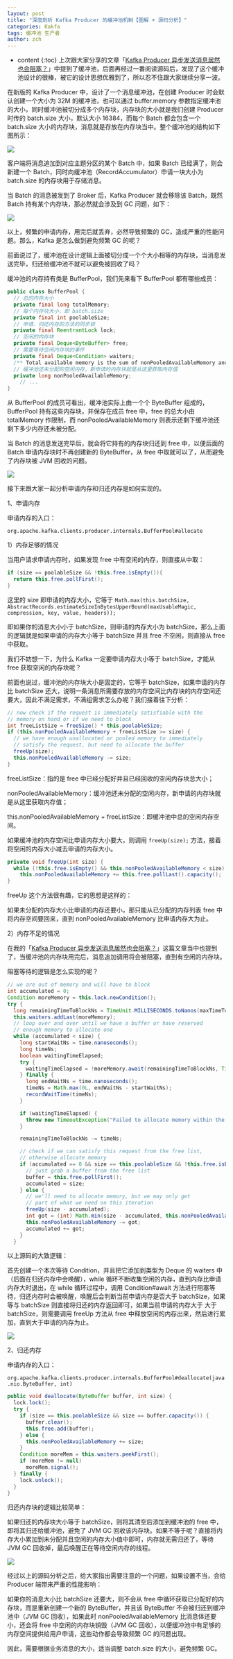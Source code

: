 ```yaml
---
layout: post
title: "深度剖析 Kafka Producer 的缓冲池机制【图解 + 源码分析】"
categories: Kakfa
tags: 缓冲池 生产者
author: zch
---
```


* content
{:toc}
上次跟大家分享的文章「[Kafka Producer 异步发送消息居然也会阻塞？](https://mp.weixin.qq.com/s/wbTIW3MkCxaCb8ToFe5wiA)」中提到了缓冲池，后面再经过一番阅读源码后，发现了这个缓冲池设计的很棒，被它的设计思想优雅到了，所以忍不住跟大家继续分享一波。













在新版的 Kafka Producer 中，设计了一个消息缓冲池，在创建 Producer 时会默认创建一个大小为 32M 的缓冲池，也可以通过 buffer.memory 参数指定缓冲池的大小，同时缓冲池被切分成多个内存块，内存块的大小就是我们创建 Producer 时传的 batch.size 大小，默认大小 16384，而每个 Batch 都会包含一个 batch.size 大小的内存块，消息就是存放在内存块当中。整个缓冲池的结构如下图所示：

![](https://gitee.com/objcoding/md-picture/raw/master/img/20200913211915.png)

客户端将消息追加到对应主题分区的某个 Batch 中，如果 Batch 已经满了，则会新建一个 Batch，同时向缓冲池（RecordAccumulator）申请一块大小为 batch.size 的内存块用于存储消息。

当 Batch 的消息被发到了 Broker 后，Kafka Producer 就会移除该 Batch，既然 Batch 持有某个内存块，那必然就会涉及到 GC 问题，如下：

![](https://gitee.com/objcoding/md-picture/raw/master/img/20200913191436.png)

以上，频繁的申请内存，用完后就丢弃，必然导致频繁的 GC，造成严重的性能问题。那么，Kafka 是怎么做到避免频繁 GC 的呢？

前面说过了，缓冲池在设计逻辑上面被切分成一个个大小相等的内存块，当消息发送完毕，归还给缓冲池不就可以避免被回收了吗？

缓冲池的内存持有类是 BufferPool，我们先来看下 BufferPool 都有哪些成员：

```java
public class BufferPool {
  // 总的内存大小
  private final long totalMemory;
  // 每个内存块大小，即 batch.size
  private final int poolableSize;
  // 申请、归还内存的方法的同步锁
  private final ReentrantLock lock;
  // 空闲的内存块
  private final Deque<ByteBuffer> free;
  // 需要等待空闲内存块的事件
  private final Deque<Condition> waiters;
  /** Total available memory is the sum of nonPooledAvailableMemory and the number of byte buffers in free * poolableSize.  */
  // 缓冲池还未分配的空闲内存，新申请的内存块就是从这里获取内存值
  private long nonPooledAvailableMemory;
	// ...
}
```

从 BufferPool 的成员可看出，缓冲池实际上由一个个 ByteBuffer 组成的，BufferPool 持有这些内存块，并保存在成员 free 中，free 的总大小由 totalMemory 作限制，而 nonPooledAvailableMemory 则表示还剩下缓冲池还剩下多少内存还未被分配。

当 Batch 的消息发送完毕后，就会将它持有的内存块归还到 free 中，以便后面的 Batch 申请内存块时不再创建新的 ByteBuffer，从 free 中取就可以了，从而避免了内存块被 JVM 回收的问题。

![](https://gitee.com/objcoding/md-picture/raw/master/img/20200913212301.png)



接下来跟大家一起分析申请内存和归还内存是如何实现的。

1、申请内存

申请内存的入口：

`org.apache.kafka.clients.producer.internals.BufferPool#allocate`

1）内存足够的情况

当用户请求申请内存时，如果发现 free 中有空闲的内存，则直接从中取：

```java
if (size == poolableSize && !this.free.isEmpty()){
  return this.free.pollFirst(); 
}
```

这里的 size 即申请的内存大小，它等于 `Math.max(this.batchSize, AbstractRecords.estimateSizeInBytesUpperBound(maxUsableMagic, compression, key, value, headers));`

即如果你的消息大小小于 batchSize，则申请的内存大小为 batchSize，那么上面的逻辑就是如果申请的内存大小等于 batchSize 并且 free 不空闲，则直接从 free 中获取。

我们不妨想一下，为什么 Kafka 一定要申请内存大小等于 batchSize，才能从 free 获取空闲的内存块呢？

前面也说过，缓冲池的内存块大小是固定的，它等于 batchSize，如果申请的内存比 batchSize 还大，说明一条消息所需要存放的内存空间比内存块的内存空间还要大，因此不满足需求，不满组需求怎么办呢？我们接着往下分析：

```java
// now check if the request is immediately satisfiable with the
// memory on hand or if we need to block
int freeListSize = freeSize() * this.poolableSize;
if (this.nonPooledAvailableMemory + freeListSize >= size) {
  // we have enough unallocated or pooled memory to immediately
  // satisfy the request, but need to allocate the buffer
  freeUp(size);
  this.nonPooledAvailableMemory -= size;
}
```

freeListSize：指的是 free 中已经分配好并且已经回收的空闲内存块总大小；

nonPooledAvailableMemory：缓冲池还未分配的空闲内存，新申请的内存块就是从这里获取内存值；

this.nonPooledAvailableMemory + freeListSize：即缓冲池中总的空闲内存空间。

如果缓冲池的内存空间比申请内存大小要大，则调用  `freeUp(size);` 方法，接着将空闲的内存大小减去申请的内存大小。

```java
private void freeUp(int size) {
  while (!this.free.isEmpty() && this.nonPooledAvailableMemory < size)
    this.nonPooledAvailableMemory += this.free.pollLast().capacity();
}
```

freeUp 这个方法很有趣，它的思想是这样的：

如果未分配的内存大小比申请的内存还要小，那只能从已分配的内存列表 free 中将内存空间要回来，直到 nonPooledAvailableMemory 比申请内存大为止。

2）内存不足的情况

在我的「[Kafka Producer 异步发送消息居然也会阻塞？](https://mp.weixin.qq.com/s/wbTIW3MkCxaCb8ToFe5wiA)」这篇文章当中也提到了，当缓冲池的内存块用完后，消息追加调用将会被阻塞，直到有空闲的内存块。

阻塞等待的逻辑是怎么实现的呢？

```java
// we are out of memory and will have to block
int accumulated = 0;
Condition moreMemory = this.lock.newCondition();
try {
  long remainingTimeToBlockNs = TimeUnit.MILLISECONDS.toNanos(maxTimeToBlockMs);
  this.waiters.addLast(moreMemory);
  // loop over and over until we have a buffer or have reserved
  // enough memory to allocate one
  while (accumulated < size) {
    long startWaitNs = time.nanoseconds();
    long timeNs;
    boolean waitingTimeElapsed;
    try {
      waitingTimeElapsed = !moreMemory.await(remainingTimeToBlockNs, TimeUnit.NANOSECONDS);
    } finally {
      long endWaitNs = time.nanoseconds();
      timeNs = Math.max(0L, endWaitNs - startWaitNs);
      recordWaitTime(timeNs);
    }

    if (waitingTimeElapsed) {
      throw new TimeoutException("Failed to allocate memory within the configured max blocking time " + maxTimeToBlockMs + " ms.");
    }

    remainingTimeToBlockNs -= timeNs;

    // check if we can satisfy this request from the free list,
    // otherwise allocate memory
    if (accumulated == 0 && size == this.poolableSize && !this.free.isEmpty()) {
      // just grab a buffer from the free list
      buffer = this.free.pollFirst();
      accumulated = size;
    } else {
      // we'll need to allocate memory, but we may only get
      // part of what we need on this iteration
      freeUp(size - accumulated);
      int got = (int) Math.min(size - accumulated, this.nonPooledAvailableMemory);
      this.nonPooledAvailableMemory -= got;
      accumulated += got;
    }
  }
```

以上源码的大致逻辑：

首先创建一个本次等待 Condition，并且把它添加到类型为 Deque 的 waiters 中（后面在归还内存中会唤醒），while 循环不断收集空闲的内存，直到内存比申请内存大时退出，在 while 循环过程中，调用 Condition#await 方法进行阻塞等待，归还内存时会被唤醒，唤醒后会判断当前申请内存是否大于 batchSize，如果等与 batchSize 则直接将归还的内存返回即可，如果当前申请的内存大于 大于 batchSize，则需要调用 freeUp 方法从 free 中释放空闲的内存出来，然后进行累加，直到大于申请的内存为止。

![](https://gitee.com/objcoding/md-picture/raw/master/img/20200913220918.png)



2、归还内存

申请内存的入口：

`org.apache.kafka.clients.producer.internals.BufferPool#deallocate(java.nio.ByteBuffer, int)`

```java
public void deallocate(ByteBuffer buffer, int size) {
  lock.lock();
  try {
    if (size == this.poolableSize && size == buffer.capacity()) {
      buffer.clear();
      this.free.add(buffer);
    } else {
      this.nonPooledAvailableMemory += size;
    }
    Condition moreMem = this.waiters.peekFirst();
    if (moreMem != null)
      moreMem.signal();
  } finally {
    lock.unlock();
  }
}
```

归还内存块的逻辑比较简单：

如果归还的内存块大小等于 batchSize，则将其清空后添加到缓冲池的 free 中，即将其归还给缓冲池，避免了 JVM GC 回收该内存块。如果不等于呢？直接将内存大小累加到未分配并且空闲的内存大小值中即可，内存就无需归还了，等待 JVM GC 回收掉，最后唤醒正在等待空闲内存的线程。

![](https://gitee.com/objcoding/md-picture/raw/master/img/20200913221545.png)



经过以上的源码分析之后，给大家指出需要注意的一个问题，如果设置不当，会给 Producer 端带来严重的性能影响：

如果你的消息大小比 batchSize 还要大，则不会从 free 中循环获取已分配好的内存块，而是重新创建一个新的 ByteBuffer，并且该 ByteBuffer 不会被归还到缓冲池中（JVM GC 回收），如果此时 nonPooledAvailableMemory 比消息体还要小，还会将 free 中空闲的内存块销毁（JVM GC 回收），以便缓冲池中有足够的内存空间提供给用户申请，这些动作都会导致频繁 GC 的问题出现。

因此，需要根据业务消息的大小，适当调整 batch.size 的大小，避免频繁 GC。







